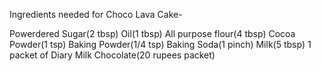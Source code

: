 Ingredients needed for Choco Lava Cake-

Powerdered Sugar(2 tbsp)
Oil(1 tbsp)
All purpose flour(4 tbsp)
Cocoa Powder(1 tsp)
Baking Powder(1/4 tsp)
Baking Soda(1 pinch)
Milk(5 tbsp)
1 packet of Diary Milk Chocolate(20 rupees packet)